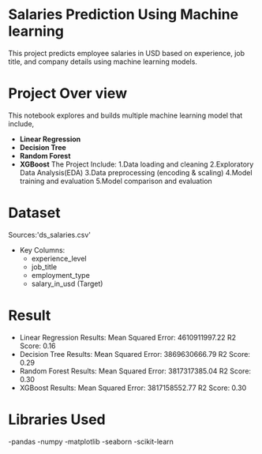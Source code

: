 # Salaries Prediction Using Machine learning 
This project predicts employee salaries in USD based on experience, job title, and company details using machine learning models.
# Project Over view
This notebook explores and builds multiple machine learning model that include,
- **Linear Regression**
- **Decision Tree**
- **Random Forest**
- **XGBoost**
The Project Include:
1.Data loading and cleaning
2.Exploratory Data Analysis(EDA)
3.Data preprocessing (encoding & scaling)
4.Model training and evaluation
5.Model comparison and evaluation
# Dataset
Sources:'ds_salaries.csv'
- Key Columns:
  - experience_level  
  - job_title 
  - employment_type 
  - salary_in_usd (Target)
 # Result
  - Linear Regression Results:
Mean Squared Error: 4610911997.22
R2 Score: 0.16
  - Decision Tree Results:
Mean Squared Error: 3869630666.79
R2 Score: 0.29
 - Random Forest Results:
Mean Squared Error: 3817317385.04
R2 Score: 0.30
 - XGBoost Results:
Mean Squared Error: 3817158552.77
R2 Score: 0.30
# Libraries Used 
-pandas
-numpy
-matplotlib
-seaborn
-scikit-learn
